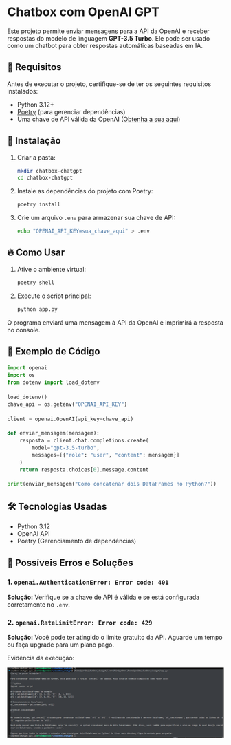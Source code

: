 # Chatbox com OpenAI GPT

Este projeto permite enviar mensagens para a API da OpenAI e receber respostas do modelo de linguagem **GPT-3.5 Turbo**. Ele pode ser usado como um chatbot para obter respostas automáticas baseadas em IA.

## 📌 Requisitos
Antes de executar o projeto, certifique-se de ter os seguintes requisitos instalados:

- Python 3.12+
- [Poetry](https://python-poetry.org/docs/) (para gerenciar dependências)
- Uma chave de API válida da OpenAI ([Obtenha a sua aqui](https://platform.openai.com/api-keys))

## 🚀 Instalação
1. Criar a pasta:
   ```sh
   mkdir chatbox-chatgpt
   cd chatbox-chatgpt
   ```
2. Instale as dependências do projeto com Poetry:
   ```sh
   poetry install
   ```
3. Crie um arquivo `.env` para armazenar sua chave de API:
   ```sh
   echo "OPENAI_API_KEY=sua_chave_aqui" > .env
   ```

## 🔥 Como Usar
1. Ative o ambiente virtual:
   ```sh
   poetry shell
   ```
2. Execute o script principal:
   ```sh
   python app.py
   ```

O programa enviará uma mensagem à API da OpenAI e imprimirá a resposta no console.

## 📝 Exemplo de Código
```python
import openai
import os
from dotenv import load_dotenv

load_dotenv()
chave_api = os.getenv("OPENAI_API_KEY")

client = openai.OpenAI(api_key=chave_api)

def enviar_mensagem(mensagem):
    resposta = client.chat.completions.create(
        model="gpt-3.5-turbo",
        messages=[{"role": "user", "content": mensagem}]
    )
    return resposta.choices[0].message.content

print(enviar_mensagem("Como concatenar dois DataFrames no Python?"))
```

## 🛠 Tecnologias Usadas
- Python 3.12
- OpenAI API
- Poetry (Gerenciamento de dependências)

## 📌 Possíveis Erros e Soluções
### 1. **`openai.AuthenticationError: Error code: 401`**
   **Solução:** Verifique se a chave de API é válida e se está configurada corretamente no `.env`.

### 2. **`openai.RateLimitError: Error code: 429`**
   **Solução:** Você pode ter atingido o limite gratuito da API. Aguarde um tempo ou faça upgrade para um plano pago.









Evidência da execução:

![alt text](image.png)



